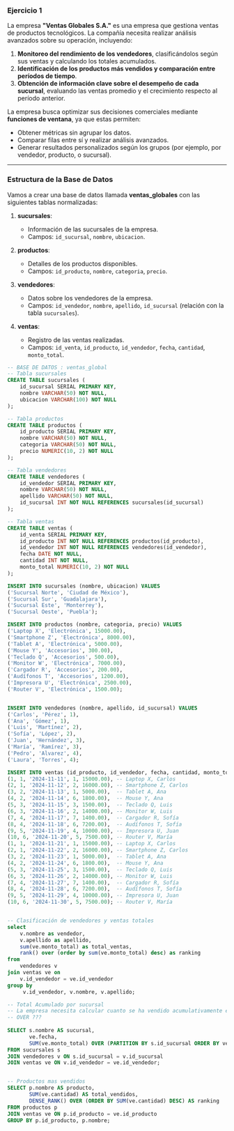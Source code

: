 ### Ejercicio 1

La empresa **"Ventas Globales S.A."** es una empresa que gestiona ventas de productos tecnológicos. La compañía necesita realizar análisis avanzados sobre su operación, incluyendo:

1. **Monitoreo del rendimiento de los vendedores**, clasificándolos según sus ventas y calculando los totales acumulados.
2. **Identificación de los productos más vendidos y comparación entre períodos de tiempo**.
3. **Obtención de información clave sobre el desempeño de cada sucursal**, evaluando las ventas promedio y el crecimiento respecto al período anterior.

La empresa busca optimizar sus decisiones comerciales mediante **funciones de ventana**, ya que estas permiten:
- Obtener métricas sin agrupar los datos.
- Comparar filas entre sí y realizar análisis avanzados.
- Generar resultados personalizados según los grupos (por ejemplo, por vendedor, producto, o sucursal).

---

### Estructura de la Base de Datos

Vamos a crear una base de datos llamada **ventas_globales** con las siguientes tablas normalizadas:

1. **sucursales**:
   - Información de las sucursales de la empresa.
   - Campos: `id_sucursal`, `nombre`, `ubicacion`.

2. **productos**:
   - Detalles de los productos disponibles.
   - Campos: `id_producto`, `nombre`, `categoria`, `precio`.

3. **vendedores**:
   - Datos sobre los vendedores de la empresa.
   - Campos: `id_vendedor`, `nombre`, `apellido`, `id_sucursal` (relación con la tabla `sucursales`).

4. **ventas**:
   - Registro de las ventas realizadas.
   - Campos: `id_venta`, `id_producto`, `id_vendedor`, `fecha`, `cantidad`, `monto_total`.


```sql
-- BASE DE DATOS : ventas_global
-- Tabla sucursales
CREATE TABLE sucursales (
    id_sucursal SERIAL PRIMARY KEY,
    nombre VARCHAR(50) NOT NULL,
    ubicacion VARCHAR(100) NOT NULL
);

-- Tabla productos
CREATE TABLE productos (
    id_producto SERIAL PRIMARY KEY,
    nombre VARCHAR(50) NOT NULL,
    categoria VARCHAR(50) NOT NULL,
    precio NUMERIC(10, 2) NOT NULL
);

-- Tabla vendedores
CREATE TABLE vendedores (
    id_vendedor SERIAL PRIMARY KEY,
    nombre VARCHAR(50) NOT NULL,
    apellido VARCHAR(50) NOT NULL,
    id_sucursal INT NOT NULL REFERENCES sucursales(id_sucursal)
);

-- Tabla ventas
CREATE TABLE ventas (
    id_venta SERIAL PRIMARY KEY,
    id_producto INT NOT NULL REFERENCES productos(id_producto),
    id_vendedor INT NOT NULL REFERENCES vendedores(id_vendedor),
    fecha DATE NOT NULL,
    cantidad INT NOT NULL,
    monto_total NUMERIC(10, 2) NOT NULL
);

INSERT INTO sucursales (nombre, ubicacion) VALUES
('Sucursal Norte', 'Ciudad de México'),
('Sucursal Sur', 'Guadalajara'),
('Sucursal Este', 'Monterrey'),
('Sucursal Oeste', 'Puebla');

INSERT INTO productos (nombre, categoria, precio) VALUES
('Laptop X', 'Electrónica', 15000.00),
('Smartphone Z', 'Electrónica', 8000.00),
('Tablet A', 'Electrónica', 5000.00),
('Mouse Y', 'Accesorios', 300.00),
('Teclado Q', 'Accesorios', 500.00),
('Monitor W', 'Electrónica', 7000.00),
('Cargador R', 'Accesorios', 200.00),
('Audífonos T', 'Accesorios', 1200.00),
('Impresora U', 'Electrónica', 2500.00),
('Router V', 'Electrónica', 1500.00);


INSERT INTO vendedores (nombre, apellido, id_sucursal) VALUES
('Carlos', 'Pérez', 1),
('Ana', 'Gómez', 1),
('Luis', 'Martínez', 2),
('Sofía', 'López', 2),
('Juan', 'Hernández', 3),
('María', 'Ramírez', 3),
('Pedro', 'Alvarez', 4),
('Laura', 'Torres', 4);

INSERT INTO ventas (id_producto, id_vendedor, fecha, cantidad, monto_total) VALUES
(1, 1, '2024-11-11', 1, 15000.00), -- Laptop X, Carlos
(2, 1, '2024-11-12', 2, 16000.00), -- Smartphone Z, Carlos
(3, 2, '2024-11-13', 1, 5000.00),  -- Tablet A, Ana
(4, 2, '2024-11-14', 6, 1800.00),  -- Mouse Y, Ana
(5, 3, '2024-11-15', 3, 1500.00),  -- Teclado Q, Luis
(6, 3, '2024-11-16', 2, 14000.00), -- Monitor W, Luis
(7, 4, '2024-11-17', 7, 1400.00),  -- Cargador R, Sofía
(8, 4, '2024-11-18', 6, 7200.00),  -- Audífonos T, Sofía
(9, 5, '2024-11-19', 4, 10000.00), -- Impresora U, Juan
(10, 6, '2024-11-20', 5, 7500.00), -- Router V, María
(1, 1, '2024-11-21', 1, 15000.00), -- Laptop X, Carlos
(2, 1, '2024-11-22', 2, 16000.00), -- Smartphone Z, Carlos
(3, 2, '2024-11-23', 1, 5000.00),  -- Tablet A, Ana
(4, 2, '2024-11-24', 6, 1800.00),  -- Mouse Y, Ana
(5, 3, '2024-11-25', 3, 1500.00),  -- Teclado Q, Luis
(6, 3, '2024-11-26', 2, 14000.00), -- Monitor W, Luis
(7, 4, '2024-11-27', 7, 1400.00),  -- Cargador R, Sofía
(8, 4, '2024-11-28', 6, 7200.00),  -- Audífonos T, Sofía
(9, 5, '2024-11-29', 4, 10000.00), -- Impresora U, Juan
(10, 6, '2024-11-30', 5, 7500.00); -- Router V, María
```

```sql

-- Clasificación de vendedores y ventas totales
select
    v.nombre as vendedor,
    v.apellido as apellido,
	sum(ve.monto_total) as total_ventas,
	rank() over (order by sum(ve.monto_total) desc) as ranking
from
	vendedores v
join ventas ve on
	v.id_vendedor = ve.id_vendedor
group by 
     v.id_vendedor, v.nombre, v.apellido;

-- Total Acumulado por sucursal
-- La empresa necesita calcular cuanto se ha vendido acumulativamente en las sucursales a lo largo del tiempo.
-- OVER ???  
    
SELECT s.nombre AS sucursal, 
       ve.fecha,
       SUM(ve.monto_total) OVER (PARTITION BY s.id_sucursal ORDER BY ve.fecha) AS ventas_acumuladas
FROM sucursales s
JOIN vendedores v ON s.id_sucursal = v.id_sucursal
JOIN ventas ve ON v.id_vendedor = ve.id_vendedor;


-- Productos mas vendidos
SELECT p.nombre AS producto, 
       SUM(ve.cantidad) AS total_vendidos,
       DENSE_RANK() OVER (ORDER BY SUM(ve.cantidad) DESC) AS ranking
FROM productos p
JOIN ventas ve ON p.id_producto = ve.id_producto
GROUP BY p.id_producto, p.nombre;
  

```